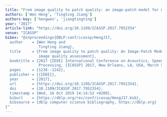 ```yaml
---
title: "From image quality to patch quality: an image-patch model for no-reference image quality assessment"
authors: ['Wen Heng', 'Tingting Jiang']
authors-key: ['hengwen', 'jiangtingting']
year: "2017"
article-link: "https://doi.org/10.1109/ICASSP.2017.7952354"
venue: "ICASSP"
bibex: "@inproceedings{DBLP:conf/icassp/HengJ17,
  author    = {Wen Heng and
               Tingting Jiang},
  title     = {From image quality to patch quality: An Image-Patch Model for No-Reference
               image quality assessment},
  booktitle = {2017 {IEEE} International Conference on Acoustics, Speech and Signal
               Processing, {ICASSP} 2017, New Orleans, LA, USA, March 5-9, 2017},
  pages     = {1238--1242},
  publisher = {{IEEE}},
  year      = {2017},
  url       = {https://doi.org/10.1109/ICASSP.2017.7952354},
  doi       = {10.1109/ICASSP.2017.7952354},
  timestamp = {Wed, 16 Oct 2019 14:14:52 +0200},
  biburl    = {https://dblp.org/rec/conf/icassp/HengJ17.bib},
  bibsource = {dblp computer science bibliography, https://dblp.org}
}"
---
```

